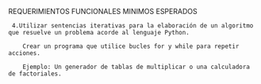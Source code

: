 REQUERIMIENTOS FUNCIONALES MINIMOS ESPERADOS

     4.Utilizar sentencias iterativas para la elaboración de un algoritmo que resuelve un problema acorde al lenguaje Python.

        Crear un programa que utilice bucles for y while para repetir acciones.

        Ejemplo: Un generador de tablas de multiplicar o una calculadora de factoriales.
